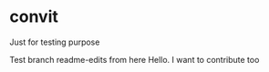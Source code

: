 # convit
Just for testing purpose

Test branch readme-edits from here
Hello. I want to contribute too
